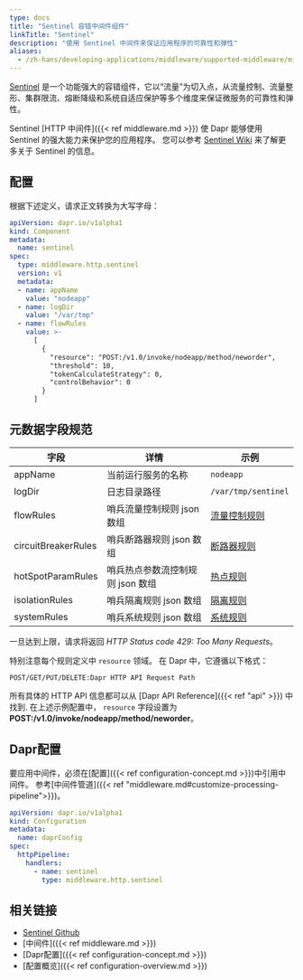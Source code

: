 ```yaml
---
type: docs
title: "Sentinel 容错中间件组件"
linkTitle: "Sentinel"
description: "使用 Sentinel 中间件来保证应用程序的可靠性和弹性"
aliases:
  - /zh-hans/developing-applications/middleware/supported-middleware/middleware-sentinel/
---
```


[Sentinel](https://github.com/alibaba/sentinel-golang) 是一个功能强大的容错组件，它以“流量”为切入点，从流量控制、流量整形、集群限流、熔断降级和系统自适应保护等多个维度来保证微服务的可靠性和弹性。

Sentinel [HTTP 中间件]({{< ref middleware.md >}}) 使 Dapr 能够使用 Sentinel 的强大能力来保护您的应用程序。 您可以参考 [Sentinel Wiki](https://github.com/alibaba/sentinel-golang/wiki) 来了解更多关于 Sentinel 的信息。

## 配置

根据下述定义，请求正文转换为大写字母：

```yaml
apiVersion: dapr.io/v1alpha1
kind: Component
metadata:
  name: sentinel
spec:
  type: middleware.http.sentinel
  version: v1
  metadata:
  - name: appName
    value: "nodeapp"
  - name: logDir
    value: "/var/tmp"
  - name: flowRules
    value: >-
      [
        {
          "resource": "POST:/v1.0/invoke/nodeapp/method/neworder",
          "threshold": 10,
          "tokenCalculateStrategy": 0,
          "controlBehavior": 0
        }
      ]
```

## 元数据字段规范

| 字段                  | 详情                  | 示例                                                                                          |
| ------------------- | ------------------- | ------------------------------------------------------------------------------------------- |
| appName             | 当前运行服务的名称           | `nodeapp`                                                                                   |
| logDir              | 日志目录路径              | `/var/tmp/sentinel`                                                                         |
| flowRules           | 哨兵流量控制规则 json 数组    | [流量控制规则](https://github.com/alibaba/sentinel-golang/blob/master/core/flow/rule.go)          |
| circuitBreakerRules | 哨兵断路器规则 json 数组     | [断路器规则](https://github.com/alibaba/sentinel-golang/blob/master/core/circuitbreaker/rule.go) |
| hotSpotParamRules   | 哨兵热点参数流控制规则 json 数组 | [热点规则](https://github.com/alibaba/sentinel-golang/blob/master/core/hotspot/rule.go)         |
| isolationRules      | 哨兵隔离规则 json 数组      | [隔离规则](https://github.com/alibaba/sentinel-golang/blob/master/core/isolation/rule.go)       |
| systemRules         | 哨兵系统规则 json 数组      | [系统规则](https://github.com/alibaba/sentinel-golang/blob/master/core/system/rule.go)          |

一旦达到上限，请求将返回 *HTTP Status code 429: Too Many Requests*。

特别注意每个规则定义中 `resource` 领域。 在 Dapr 中，它遵循以下格式：

```
POST/GET/PUT/DELETE:Dapr HTTP API Request Path
```

所有具体的 HTTP API 信息都可以从 \[Dapr API Reference\]({{< ref "api" >}}) 中找到. 在上述示例配置中， `resource` 字段设置为 **POST:/v1.0/invoke/nodeapp/method/neworder**。

## Dapr配置

要应用中间件，必须在[配置]({{< ref configuration-concept.md >}})中引用中间件。 参考[中间件管道]({{< ref "middleware.md#customize-processing-pipeline">}})。

```yaml
apiVersion: dapr.io/v1alpha1
kind: Configuration
metadata:
  name: daprConfig
spec:
  httpPipeline:
    handlers:
      - name: sentinel
        type: middleware.http.sentinel
```

## 相关链接

- [Sentinel Github](https://github.com/alibaba/sentinel-golang)
- [中间件]({{< ref middleware.md >}})
- [Dapr配置]({{< ref configuration-concept.md >}})
- [配置概览]({{< ref configuration-overview.md >}})
